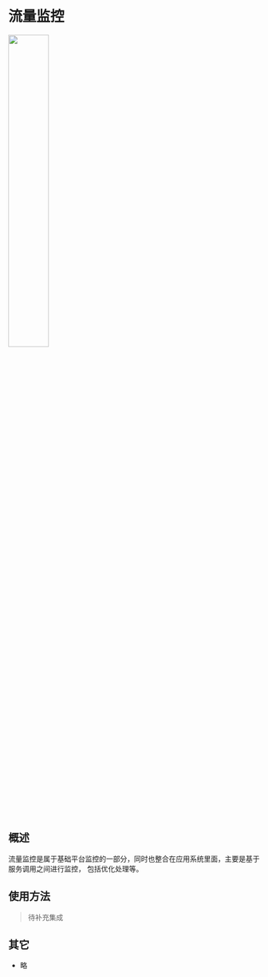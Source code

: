 # 流量监控

<p class="show-images"><img src="/images/undraw_winter_designer_a2m7.svg" width="40%" /></p>

## 概述

流量监控是属于基础平台监控的一部分，同时也整合在应用系统里面，主要是基于服务调用之间进行监控，
包括优化处理等。

## 使用方法

> 待补充集成

## 其它

- 略
